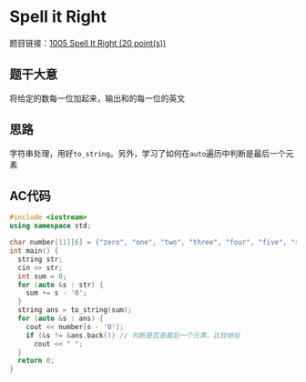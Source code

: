 # Spell it Right
题目链接：[1005 Spell It Right (20 point(s))](https://pintia.cn/problem-sets/994805342720868352/problems/994805519074574336)

## 题干大意

将给定的数每一位加起来，输出和的每一位的英文

## 思路

字符串处理，用好`to_string`。另外，学习了如何在`auto`遍历中判断是最后一个元素

## AC代码

```cpp linenums="1"
#include <iostream>
using namespace std;

char number[11][6] = {"zero", "one", "two", "three", "four", "five", "six", "seven", "eight", "nine", "ten"};
int main() {
  string str;
  cin >> str;
  int sum = 0;
  for (auto &s : str) {
    sum += s - '0';
  }
  string ans = to_string(sum);
  for (auto &s : ans) {
    cout << number[s - '0'];
    if (&s != &ans.back()) // 判断是否是最后一个元素，比较地址
      cout << " ";
  }
  return 0;
}
```
